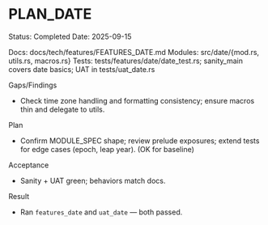 # PLAN_DATE

Status: Completed
Date: 2025-09-15

Docs: docs/tech/features/FEATURES_DATE.md
Modules: src/date/{mod.rs, utils.rs, macros.rs}
Tests: tests/features/date/date_test.rs; sanity_main covers date basics; UAT in tests/uat_date.rs

Gaps/Findings
- Check time zone handling and formatting consistency; ensure macros thin and delegate to utils.

Plan
- Confirm MODULE_SPEC shape; review prelude exposures; extend tests for edge cases (epoch, leap year). (OK for baseline)

Acceptance
- Sanity + UAT green; behaviors match docs.

Result
- Ran `features_date` and `uat_date` — both passed.
